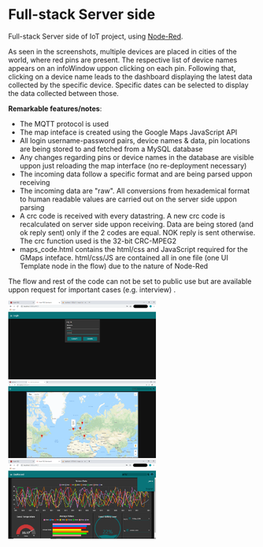 # Full-stack Server side
Full-stack Server side of IoT project, using [Node-Red](https://github.com/node-red).

As seen in the screenshots, multiple devices are placed in cities of the world, where red pins are present. The respective list of device names appears on an infoWindow uppon clicking on each pin. Following that, clicking on a device name leads to the dashboard displaying the latest data collected by the specific device. Specific dates can be selected to display the data collected between those.

**Remarkable features/notes**:
* The MQTT protocol is used
* The map inteface is created using the Google Maps JavaScript API
* All login username-password pairs, device names & data, pin locations are being stored to and fetched from a MySQL database
* Any changes regarding pins or device names in the database are visible uppon just reloading the map interface (no re-deployment necessary)
* The incoming data follow a specific format and are being parsed uppon receiving
* The incoming data are "raw". All conversions from hexademical format to human readable values are carried out on the server side uppon parsing
* A crc code is received with every datastring. A new crc code is recalculated on server side uppon receiving. Data are being stored (and ok reply sent) only if the 2 codes are equal. NOK reply is sent otherwise. The crc function used is the 32-bit CRC-MPEG2
* maps_code.html contains the html/css and JavaScript required for the GMaps inteface. html/css/JS are contained all in one file (one UI Template node in the flow) due to the nature of Node-Red

The flow and rest of the code can not be set to public use but are available uppon request for important cases (e.g. interview) .

<p float="left">
  
  <img src="https://github.com/JayGhb/Full-stack-Server-side/blob/master/scrnsht/login.png" width="300" />

  <img src="https://github.com/JayGhb/Full-stack-Server-side/blob/master/scrnsht/map2.png" width="300" />

  <img src="https://github.com/JayGhb/Full-stack-Server-side/blob/master/scrnsht/data.png" width="300" />
</p>
